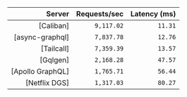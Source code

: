 <!-- PERFORMANCE_RESULTS_START -->

| Server | Requests/sec | Latency (ms) |
|--------:|--------------:|--------------:|
| [Caliban] | `9,117.02` | `11.31` |
| [async-graphql] | `7,837.78` | `12.76` |
| [Tailcall] | `7,359.39` | `13.57` |
| [Gqlgen] | `2,168.28` | `47.57` |
| [Apollo GraphQL] | `1,765.71` | `56.44` |
| [Netflix DGS] | `1,317.03` | `80.27` |

<!-- PERFORMANCE_RESULTS_END -->
